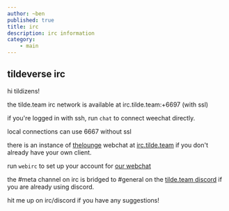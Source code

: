 ```yaml
---
author: ~ben
published: true
title: irc
description: irc information
category: 
    - main
---
```


## tildeverse irc

hi tildizens!

the tilde.team irc network is available at irc.tilde.team:+6697 (with ssl)

if you're logged in with ssh, run `chat` to connect weechat directly.

local connections can use 6667 without ssl

there is an instance of [thelounge](https://thelounge.chat) webchat at [irc.tilde.team](https://irc.tilde.team) if you don't already have your own client.

run `webirc` to set up your account for [our webchat](https://irc.tilde.team)

the #meta channel on irc is bridged to #general on the [tilde.team discord](https://tilde.team/discord/) if you are already using discord.

hit me up on irc/discord if you have any suggestions!
